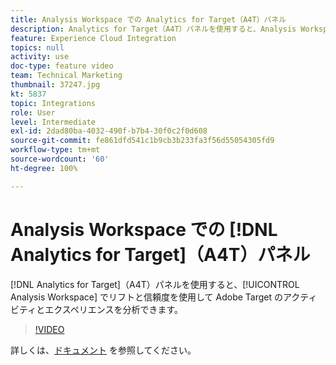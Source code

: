 ```yaml
---
title: Analysis Workspace での Analytics for Target（A4T）パネル
description: Analytics for Target（A4T）パネルを使用すると、Analysis Workspace でリフトと信頼度を使用して Adobe Target のアクティビティとエクスペリエンスを分析できます。
feature: Experience Cloud Integration
topics: null
activity: use
doc-type: feature video
team: Technical Marketing
thumbnail: 37247.jpg
kt: 5837
topic: Integrations
role: User
level: Intermediate
exl-id: 2dad80ba-4032-490f-b7b4-30f0c2f0d608
source-git-commit: fe861dfd541c1b9cb3b233fa3f56d55054305fd9
workflow-type: tm+mt
source-wordcount: '60'
ht-degree: 100%

---
```


# Analysis Workspace での [!DNL Analytics for Target]（A4T）パネル

[!DNL Analytics for Target]（A4T）パネルを使用すると、[!UICONTROL Analysis Workspace] でリフトと信頼度を使用して Adobe Target のアクティビティとエクスペリエンスを分析できます。

>[!VIDEO](https://video.tv.adobe.com/v/37247/?quality=12&learn=on)

詳しくは、[ドキュメント](https://experienceleague.adobe.com/docs/analytics/analyze/analysis-workspace/panels/a4t-panel.html?lang=ja) を参照してください。
